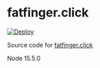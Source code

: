 # fatfinger.click

[![Deploy](https://github.com/jaeseopark/fatfinger.click/actions/workflows/deploy.yml/badge.svg)](https://github.com/jaeseopark/fatfinger.click/actions/workflows/deploy.yml)

Source code for [fatfinger.click](https://fatfinger.click)

Node 15.5.0
